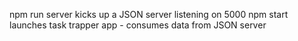 npm run server kicks up a JSON server listening on 5000
npm start launches task trapper app - consumes data from JSON server
